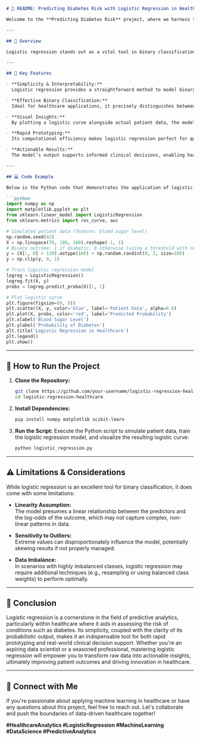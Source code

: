 ```markdown
# 🎨 README: Predicting Diabetes Risk with Logistic Regression in Healthcare

Welcome to the **Predicting Diabetes Risk** project, where we harness the power of logistic regression to forecast the probability of diabetes based on blood sugar levels. This repository is tailored for healthcare applications, offering clear insights through a simple yet powerful machine learning model. The project is designed to be both comprehensive and accessible, providing data scientists, analysts, and engineers with a robust tool to drive actionable decisions in the healthcare industry.

---

## 🌟 Overview

Logistic regression stands out as a vital tool in binary classification tasks, especially in healthcare scenarios where decisions are often dichotomous—such as determining whether a patient is diabetic. Unlike linear regression, logistic regression outputs probabilities between 0 and 1, making it highly interpretable and effective for clinical decision-making. This project demonstrates how to simulate patient data, train a logistic regression model, and visualize the probability curve that predicts diabetes risk.

---

## 🔑 Key Features

- **Simplicity & Interpretability:**  
  Logistic regression provides a straightforward method to model binary outcomes, offering clear, probabilistic predictions that are easy to communicate to both technical and non-technical stakeholders.

- **Effective Binary Classification:**  
  Ideal for healthcare applications, it precisely distinguishes between two outcomes, such as diabetic (1) and non-diabetic (0), based on a critical biomarker—blood sugar level.

- **Visual Insights:**  
  By plotting a logistic curve alongside actual patient data, the model's predictions become visually intuitive, helping to identify critical thresholds where the risk of diabetes significantly increases.

- **Rapid Prototyping:**  
  Its computational efficiency makes logistic regression perfect for quick iterations and real-time decision-making.

- **Actionable Results:**  
  The model’s output supports informed clinical decisions, enabling healthcare providers to identify high-risk patients and tailor interventions accordingly.

---

## 💻 Code Example

Below is the Python code that demonstrates the application of logistic regression for predicting diabetes risk:

```python
import numpy as np
import matplotlib.pyplot as plt
from sklearn.linear_model import LogisticRegression
from sklearn.metrics import roc_curve, auc

# Simulated patient data (feature: blood sugar level)
np.random.seed(42)
X = np.linspace(70, 180, 100).reshape(-1, 1)
# Binary outcome: 1 if diabetic, 0 otherwise (using a threshold with noise)
y = (X[:, 0] > 120).astype(int) + np.random.randint(0, 2, size=100)
y = np.clip(y, 0, 1)

# Train logistic regression model
logreg = LogisticRegression()
logreg.fit(X, y)
probs = logreg.predict_proba(X)[:, 1]

# Plot logistic curve
plt.figure(figsize=(8, 5))
plt.scatter(X, y, color='blue', label='Patient Data', alpha=0.6)
plt.plot(X, probs, color='red', label='Predicted Probability')
plt.xlabel('Blood Sugar Level')
plt.ylabel('Probability of Diabetes')
plt.title('Logistic Regression in Healthcare')
plt.legend()
plt.show()
```

---

## 🚀 How to Run the Project

1. **Clone the Repository:**
   ```bash
   git clone https://github.com/your-username/logistic-regression-healthcare.git
   cd logistic-regression-healthcare
   ```
2. **Install Dependencies:**
   ```bash
   pip install numpy matplotlib scikit-learn
   ```
3. **Run the Script:**
   Execute the Python script to simulate patient data, train the logistic regression model, and visualize the resulting logistic curve:
   ```bash
   python logistic_regression.py
   ```

---

## ⚠️ Limitations & Considerations

While logistic regression is an excellent tool for binary classification, it does come with some limitations:
- **Linearity Assumption:**  
  The model presumes a linear relationship between the predictors and the log-odds of the outcome, which may not capture complex, non-linear patterns in data.

- **Sensitivity to Outliers:**  
  Extreme values can disproportionately influence the model, potentially skewing results if not properly managed.

- **Data Imbalance:**  
  In scenarios with highly imbalanced classes, logistic regression may require additional techniques (e.g., resampling or using balanced class weights) to perform optimally.

---

## 🎯 Conclusion

Logistic regression is a cornerstone in the field of predictive analytics, particularly within healthcare where it aids in assessing the risk of conditions such as diabetes. Its simplicity, coupled with the clarity of its probabilistic output, makes it an indispensable tool for both rapid prototyping and real-world clinical decision support. Whether you're an aspiring data scientist or a seasoned professional, mastering logistic regression will empower you to transform raw data into actionable insights, ultimately improving patient outcomes and driving innovation in healthcare.

---

## 🤝 Connect with Me

If you're passionate about applying machine learning in healthcare or have any questions about this project, feel free to reach out. Let's collaborate and push the boundaries of data-driven healthcare together!

**#HealthcareAnalytics #LogisticRegression #MachineLearning #DataScience #PredictiveAnalytics**
```
